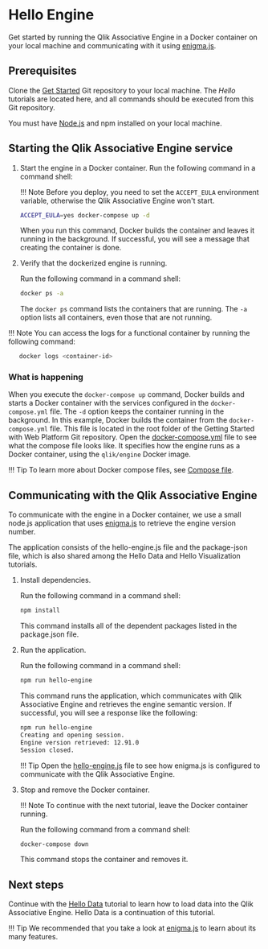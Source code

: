 # Hello Engine

Get started by running the Qlik Associative Engine in a Docker container on your local machine and
communicating with it using [enigma.js](https://github.com/qlik-oss/enigma.js).

## Prerequisites

Clone the
[Get Started](https://github.com/qlik-oss/core-get-started)
Git repository to your local machine. The *Hello* tutorials are located here,
and all commands should be executed from this Git repository.

You must have [Node.js](https://nodejs.org/en/) and npm installed on your local machine.

## Starting the Qlik Associative Engine service

1. Start the engine in a Docker container.
    Run the following command in a command shell:

    !!! Note
        Before you deploy, you need to set the `ACCEPT_EULA` environment variable,
        otherwise the Qlik Associative Engine won't start.

    ```bash
    ACCEPT_EULA=yes docker-compose up -d
    ```

    When you run this command, Docker builds the container and leaves it running in the background.
    If successful, you will see a message that creating the container is done.

1. Verify that the dockerized engine is running.

    Run the following command in a command shell:

    ```bash
    docker ps -a
    ```

    The `docker ps` command lists the containers that are running.
    The `-a` option lists all containers, even those that are not running.

!!! Note
    You can access the logs for a functional container by running the following command:

```bash
   docker logs <container-id>
```

### What is happening

When you execute the `docker-compose up` command,
Docker builds and starts a Docker container with the services configured in the `docker-compose.yml` file.
The `-d` option keeps the container running in the background.
In this example, Docker builds the container from the `docker-compose.yml` file.
This file is located in the root folder of the Getting Started with Web Platform Git repository.
Open the [docker-compose.yml](https://github.com/qlik-oss/core-get-started/blob/master/docker-compose.yml)
file to see what the compose file looks like.
It specifies how the engine runs as a Docker container, using the `qlik/engine` Docker image.

!!! Tip
    To learn more about Docker compose files, see [Compose file](https://docs.docker.com/compose/compose-file/).

## Communicating with the Qlik Associative Engine

To communicate with the engine in a Docker container, we use a small node.js application that uses
[enigma.js](https://github.com/qlik-oss/enigma.js) to retrieve the engine version number.

The application consists of the hello-engine.js file and the package-json file,
which is also shared among the Hello Data and Hello Visualization tutorials.

1. Install dependencies.

    Run the following command in a command shell:

    ```bash
    npm install
    ```

    This command installs all of the dependent packages listed in the package.json file.

1. Run the application.

    Run the following command in a command shell:

    ```bash
    npm run hello-engine
    ```

    This command runs the application, which communicates with Qlik Associative Engine and retrieves the
    engine semantic version.
    If successful, you will see a response like the following:

    ```bash
    npm run hello-engine
    Creating and opening session.
    Engine version retrieved: 12.91.0
    Session closed.
    ```

    !!! Tip
        Open the [hello-engine.js](https://github.com/qlik-oss/core-get-started/blob/master/src/hello-engine/hello-engine.js)
        file to see how enigma.js is configured to communicate with the Qlik Associative Engine.

1. Stop and remove the Docker container.

    !!! Note
        To continue with the next tutorial, leave the Docker container running.

    Run the following command from a command shell:

    ```bash
    docker-compose down
    ```

    This command stops the container and removes it.

## Next steps

Continue with the [Hello Data](./hello-data.md) tutorial to learn how to load data into the Qlik Associative Engine.
Hello Data is a continuation of this tutorial.

!!! Tip
    We recommended that you take a look at [enigma.js](https://github.com/qlik-oss/enigma.js) to learn about its many features.
